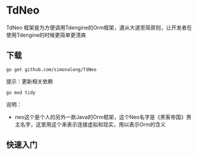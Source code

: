 # TdNeo

TdNeo 框架是为方便调用Tdengine的Orm框架，遵从大道至简原则，让开发者在使用Tdengine的时候更简单更清爽


## 下载
```shell
go get github.com/simonalong/TdNeo
```
提示：更新相关依赖
```shell
go mod tidy
```

说明：
- neo这个是个人的另外一款Java的Orm框架，这个Neo名字是《黑客帝国》男主名字，这里用这个来表示连接虚拟和现实，用以表示Orm的含义


## 快速入门

